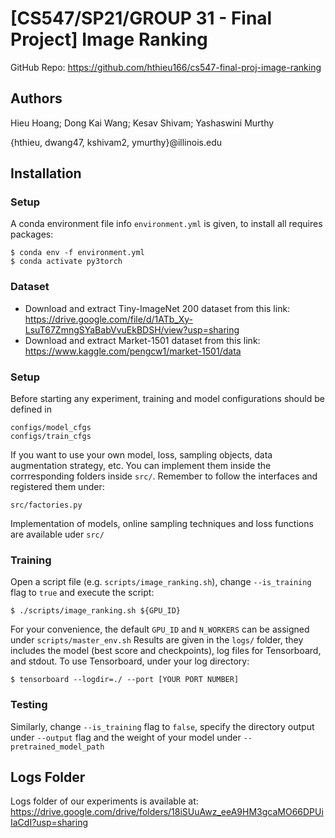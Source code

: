 # [CS547/SP21/GROUP 31 - Final Project] Image Ranking
GitHub Repo: https://github.com/hthieu166/cs547-final-proj-image-ranking
## Authors
Hieu Hoang; 	Dong Kai Wang;		Kesav Shivam;	Yashaswini Murthy

{hthieu, dwang47, kshivam2, ymurthy}@illinois.edu

## Installation
### Setup
A conda environment file info `environment.yml` is given, to install all requires packages:
```
$ conda env -f environment.yml
$ conda activate py3torch
```
### Dataset
* Download and extract Tiny-ImageNet 200 dataset from this link:
https://drive.google.com/file/d/1ATb_Xy-LsuT67ZmngSYaBabVvuEkBDSH/view?usp=sharing
* Download and extract Market-1501 dataset from this link:
https://www.kaggle.com/pengcw1/market-1501/data

### Setup

Before starting any experiment, training and model configurations should be defined in
```
configs/model_cfgs
configs/train_cfgs
```
If you want to use your own model, loss, sampling objects, data augmentation strategy, etc. You can implement them inside the corrresponding folders inside `src/`. Remember to follow the interfaces and registered them under:
```
src/factories.py
```

Implementation of models, online sampling techniques and loss functions are available uder `src/`

### Training
Open a script file (e.g. `scripts/image_ranking.sh`), change `--is_training` flag to `true` and execute the script:
```
$ ./scripts/image_ranking.sh ${GPU_ID}
```
For your convenience, the default `GPU_ID` and `N_WORKERS` can be assigned under `scripts/master_env.sh` 
Results are given in the `logs/` folder, they includes the model (best score and checkpoints), log files for Tensorboard, and stdout. To use Tensorboard, under your log directory:
```
$ tensorboard --logdir=./ --port [YOUR PORT NUMBER]
```

### Testing
Similarly, change `--is_training` flag to `false`, specify the directory output under `--output` flag and the weight of your model under `--pretrained_model_path`

## Logs Folder
Logs folder of our experiments is available at:
https://drive.google.com/drive/folders/18iSUuAwz_eeA9HM3gcaMO66DPUiIaCdI?usp=sharing
